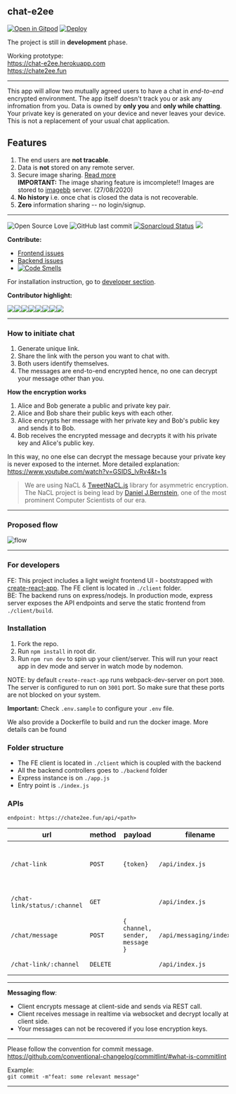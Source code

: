 ## chat-e2ee

[![Open in Gitpod](https://gitpod.io/button/open-in-gitpod.svg)](https://gitpod.io/#https://github.com/muke1908/chat-e2ee) [![Deploy](https://www.herokucdn.com/deploy/button.svg)](https://heroku.com/deploy)

The project is still in **development** phase.

Working prototype:  
https://chat-e2ee.herokuapp.com  
https://chate2ee.fun

---

This app will allow two mutually agreed users to have a chat in _end-to-end_ encrypted environment. The app itself doesn't track you or ask any infromation from you. Data is owned by **only you** and **only while chatting**. Your private key is generated on your device and never leaves your device. This is not a replacement of your usual chat application.

## Features

1. The end users are **not tracable**.
2. Data is **not** stored on any remote server.
3. Secure image sharing. [Read more](https://github.com/muke1908/chat-e2ee/wiki/Idea:-Secure-image-sharing)  
   **IMPORTANT:** The image sharing feature is imcomplete!! Images are stored to [imagebb](https://mukesh-biswas.imgbb.com/) server. (27/08/2020)
4. **No history** i.e. once chat is closed the data is not recoverable.
5. **Zero** information sharing -- no login/signup.

---

![Open Source Love](https://img.shields.io/badge/Open%20Source-with%20love-CRIMSON.svg) ![GitHub last commit](https://img.shields.io/github/last-commit/muke1908/chat-e2ee) [![Sonarcloud Status](https://sonarcloud.io/api/project_badges/measure?project=com.lapots.breed.judge:judge-rule-engine&metric=alert_status)](https://sonarcloud.io/dashboard?id=muke1908_chat-e2ee) [![](https://img.shields.io/github/issues/muke1908/chat-e2ee?style=flat)](https://github.com/muke1908/chat-e2ee/issues)

**Contribute:**

- [Frontend issues](https://github.com/muke1908/chat-e2ee/issues?q=is%3Aissue+is%3Aopen+label%3Afrontend)
- [Backend issues](https://github.com/muke1908/chat-e2ee/issues?q=is%3Aissue+is%3Aopen+label%3ABackend)
- [![Code Smells](https://sonarcloud.io/api/project_badges/measure?project=muke1908_chat-e2ee&metric=code_smells)](https://sonarcloud.io/project/issues?id=muke1908_chat-e2ee&resolved=false&types=CODE_SMELL)

For installation instruction, go to [developer section](https://github.com/muke1908/chat-e2ee#for-developers).

**Contributor highlight:**

[![](https://sourcerer.io/fame/muke1908/muke1908/chat-e2ee/images/0)](https://sourcerer.io/fame/muke1908/muke1908/chat-e2ee/links/0)[![](https://sourcerer.io/fame/muke1908/muke1908/chat-e2ee/images/1)](https://sourcerer.io/fame/muke1908/muke1908/chat-e2ee/links/1)[![](https://sourcerer.io/fame/muke1908/muke1908/chat-e2ee/images/2)](https://sourcerer.io/fame/muke1908/muke1908/chat-e2ee/links/2)[![](https://sourcerer.io/fame/muke1908/muke1908/chat-e2ee/images/3)](https://sourcerer.io/fame/muke1908/muke1908/chat-e2ee/links/3)[![](https://sourcerer.io/fame/muke1908/muke1908/chat-e2ee/images/4)](https://sourcerer.io/fame/muke1908/muke1908/chat-e2ee/links/4)[![](https://sourcerer.io/fame/muke1908/muke1908/chat-e2ee/images/5)](https://sourcerer.io/fame/muke1908/muke1908/chat-e2ee/links/5)[![](https://sourcerer.io/fame/muke1908/muke1908/chat-e2ee/images/6)](https://sourcerer.io/fame/muke1908/muke1908/chat-e2ee/links/6)[![](https://sourcerer.io/fame/muke1908/muke1908/chat-e2ee/images/7)](https://sourcerer.io/fame/muke1908/muke1908/chat-e2ee/links/7)

---

### How to initiate chat

1. Generate unique link.
2. Share the link with the person you want to chat with.
3. Both users identify themselves.
4. The messages are end-to-end encrypted hence, no one can decrypt your message other than you.

**How the encryption works**

1. Alice and Bob generate a public and private key pair.
2. Alice and Bob share their public keys with each other.
3. Alice encrypts her message with her private key and Bob's public key and sends it to Bob.
4. Bob receives the encrypted message and decrypts it with his private key and Alice's public key.

In this way, no one else can decrypt the message because your private key is never exposed to the internet.
More detailed explanation: https://www.youtube.com/watch?v=GSIDS_lvRv4&t=1s

> We are using NaCL & [TweetNaCL.js](https://github.com/dchest/tweetnacl-js/) library for asymmetric encryption. The NaCL project is being lead by [Daniel J.Bernstein](http://cr.yp.to/djb.html), one of the most prominent Computer Scientists of our era.

---

### Proposed flow

![flow](https://i.imgur.com/2GrBQMz.jpg)

---

### For developers

FE: This project includes a light weight frontend UI - bootstrapped with [create-react-app](https://reactjs.org/docs/create-a-new-react-app.html). The FE client is located in `./client` folder.  
BE: The backend runs on express/nodejs. In production mode, express server exposes the API endpoints and serve the static frontend from `./client/build`.

### Installation

1. Fork the repo.
2. Run `npm install` in root dir.
3. Run `npm run dev` to spin up your client/server. This will run your react app in dev mode and server in watch mode by nodemon.

NOTE: by default `create-react-app` runs webpack-dev-server on port `3000`. The server is configured to run on `3001` port. So make sure that these ports are not blocked on your system.

**Important:** Check `.env.sample` to configure your `.env` file.

We also provide a Dockerfile to build and run the docker image. More details can be found

### Folder structure

- The FE client is located in `./client` which is coupled with the backend
- All the backend controllers goes to `./backend` folder
- Express instance is on `./app.js`
- Entry point is `./index.js`

### APIs
```endpoint: https://chate2ee.fun/api/<path>```

| url                              | method   | payload                         | filename                  | description                                   |
| -------------------------------- | -------- | ------------------------------ | ------------------------- | --------------------------------------------- |
| `/chat-link`                 | `POST`   | `{token}`                      | `/api/index.js`           | to generate unique link to start chat session |
| `/chat-link/status/:channel` | `GET`    |                                | `/api/index.js`           | to check if a channel is valid                |
| `/chat/message`              | `POST`   | `{ channel, sender, message }` | `/api/messaging/index.js` | to send a message to a specific channel       |
| `/chat-link/:channel`        | `DELETE` |                                | `/api/index.js`           | to delete a channel                           |

---

**Messaging flow**:

- Client encrypts message at client-side and sends via REST call.
- Client receives message in realtime via websocket and decrypt locally at client side.
- Your messages can not be recovered if you lose encryption keys.

---

Please follow the convention for commit message.  
https://github.com/conventional-changelog/commitlint/#what-is-commitlint

Example:  
`git commit -m"feat: some relevant message"`

---

#
